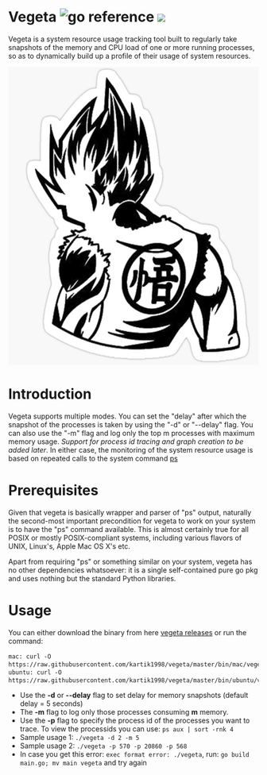 # Vegeta ![go reference](https://img.shields.io/badge/go-reference-blue) ![](https://img.shields.io/badge/process-memory%20tracking-green)

Vegeta is a system resource usage tracking tool built to regularly take snapshots of the memory and CPU load of one or more running processes, so as to dynamically build up a profile of their usage of system resources.

<p align="center"> <img src = "./assets/vlogo.jpeg" height=600 /> </p>

# Introduction
Vegeta supports multiple modes. You can set the "delay" after which the snapshot of the processes is taken by using the "-d" or "--delay" flag. You can also use the "-m" flag and log only the top m processes with maximum memory usage. *Support for process id tracing and graph creation to be added later*. In either case, the monitoring of the system resource usage is based on repeated calls to the system command [ps](https://en.wikipedia.org/wiki/Ps_(Unix))

# Prerequisites
Given that vegeta is basically wrapper and parser of "ps" output, naturally the second-most important precondition for vegeta to work on your system is to have the "ps" command available. This is almost certainly true for all POSIX or mostly POSIX-compliant systems, including various flavors of UNIX, Linux's, Apple Mac OS X's etc.

Apart from requiring "ps" or something similar on your system, vegeta has no other dependencies whatsoever: it is a single self-contained pure go pkg and uses nothing but the standard Python libraries.

# Usage
You can either download the binary from here [vegeta releases](https://github.com/kartik1998/vegeta/releases) or run the command: 
```
mac: curl -O https://raw.githubusercontent.com/kartik1998/vegeta/master/bin/mac/vegeta
ubuntu: curl -O https://raw.githubusercontent.com/kartik1998/vegeta/master/bin/ubuntu/vegeta
```

* Use the **-d** or **--delay** flag to set delay for memory snapshots (default delay = 5 seconds)
* The **-m** flag to log only those processes consuming **m** memory.
* Use the **-p** flag to specify the process id of the processes you want to trace. To view the processids you can use: `ps aux | sort -rnk 4`
* Sample usage 1: `./vegeta -d 2 -m 5`
* Sample usage 2: `./vegeta -p 570 -p 20860 -p 568`
* In case you get this error: `exec format error: ./vegeta`, run: `go build main.go; mv main vegeta` and try again
